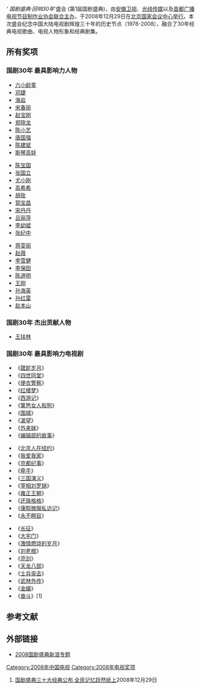 *' 国剧盛典·回响30年*'盛会 (第1屆国剧盛典)，由[安徽卫视](../Page/安徽卫视.md "wikilink")、[光线传媒](../Page/光线传媒.md "wikilink")以及[首都广播电视节目制作业协会联合主办](https://zh.wikipedia.org/wiki/首都广播电视节目制作业协会 "wikilink")，于2008年12月29日在[北京](https://zh.wikipedia.org/wiki/北京 "wikilink")[国家会议中心举行](../Page/国家会议中心_\(中国\).md "wikilink")。本次盛会纪念中国大陆电视剧辉煌三十年的历史节点（1978-2008），融合了30年经典电视歌曲、电视人物形象和经典剧集。

## 所有奖项

### 国剧30年 最具影响力人物

  - [六小龄童](../Page/六小龄童.md "wikilink")
  - [邓婕](../Page/邓婕.md "wikilink")
  - [海岩](../Page/海岩.md "wikilink")
  - [宋春丽](../Page/宋春丽.md "wikilink")
  - [赵宝刚](../Page/赵宝刚.md "wikilink")
  - [郑晓龙](https://zh.wikipedia.org/wiki/郑晓龙 "wikilink")
  - [陈小艺](../Page/陈小艺.md "wikilink")
  - [唐国强](../Page/唐国强.md "wikilink")
  - [陈建斌](../Page/陈建斌.md "wikilink")
  - [斯琴高娃](../Page/斯琴高娃.md "wikilink")

<!-- end list -->

  - [陈宝国](../Page/陈宝国.md "wikilink")
  - [张国立](../Page/张国立.md "wikilink")
  - [尤小刚](../Page/尤小刚.md "wikilink")
  - [高希希](../Page/高希希.md "wikilink")
  - [胡玫](../Page/胡玫.md "wikilink")
  - [郭宝昌](../Page/郭宝昌.md "wikilink")
  - [宋丹丹](../Page/宋丹丹.md "wikilink")
  - [吕丽萍](../Page/吕丽萍.md "wikilink")
  - [李幼斌](../Page/李幼斌.md "wikilink")
  - [张纪中](../Page/张纪中.md "wikilink")

<!-- end list -->

  - [蒋雯丽](../Page/蒋雯丽.md "wikilink")
  - [赵薇](https://zh.wikipedia.org/wiki/赵薇 "wikilink")
  - [李雪健](../Page/李雪健.md "wikilink")
  - [李保田](../Page/李保田.md "wikilink")
  - [陈道明](../Page/陈道明.md "wikilink")
  - [王刚](../Page/王刚_\(演员\).md "wikilink")
  - [孙海英](../Page/孙海英.md "wikilink")
  - [孙红雷](../Page/孙红雷.md "wikilink")
  - [赵本山](../Page/赵本山.md "wikilink")

### 国剧30年 杰出贡献人物

  - [王扶林](../Page/王扶林.md "wikilink")

### 国剧30年 最具影响力电视剧

  - 《[蹉跎岁月](https://zh.wikipedia.org/wiki/蹉跎岁月 "wikilink")》
  - 《[四世同堂](../Page/四世同堂_\(1985年电视剧\).md "wikilink")》
  - 《[便衣警察](https://zh.wikipedia.org/wiki/便衣警察 "wikilink")》
  - 《[红楼梦](../Page/红楼梦_\(1987年电视剧\).md "wikilink")》
  - 《[西游记](https://zh.wikipedia.org/wiki/西游记_\(1986年电视剧\) "wikilink")》
  - 《[篱笆女人和狗](https://zh.wikipedia.org/wiki/篱笆女人和狗 "wikilink")》
  - 《[围城](../Page/围城_\(电视剧\).md "wikilink")》
  - 《[渴望](../Page/渴望_\(电视剧\).md "wikilink")》
  - 《[外来妹](https://zh.wikipedia.org/wiki/外来妹 "wikilink")》
  - 《[编辑部的故事](https://zh.wikipedia.org/wiki/编辑部的故事 "wikilink")》

<!-- end list -->

  - 《[北京人在纽约](https://zh.wikipedia.org/wiki/北京人在纽约 "wikilink")》
  - 《[我爱我家](../Page/我爱我家_\(家庭情景喜剧\).md "wikilink")》
  - 《[京都纪事](https://zh.wikipedia.org/wiki/京都纪事 "wikilink")》
  - 《[牵手](https://zh.wikipedia.org/wiki/牵手 "wikilink")》
  - 《[三国演义](../Page/三国演义_\(电视剧\).md "wikilink")》
  - 《[宰相刘罗锅](../Page/宰相刘罗锅.md "wikilink")》
  - 《[雍正王朝](../Page/雍正王朝.md "wikilink")》
  - 《[还珠格格](https://zh.wikipedia.org/wiki/还珠格格 "wikilink")》
  - 《[康熙微服私访记](../Page/康熙微服私访记.md "wikilink")》
  - 《[永不瞑目](https://zh.wikipedia.org/wiki/永不瞑目 "wikilink")》

<!-- end list -->

  - 《[长征](../Page/长征_\(电视剧\).md "wikilink")》
  - 《[大宅门](../Page/大宅门.md "wikilink")》
  - 《[激情燃烧的岁月](../Page/激情燃烧的岁月.md "wikilink")》
  - 《[刘老根](https://zh.wikipedia.org/wiki/刘老根 "wikilink")》
  - 《[亮剑](../Page/亮剑_\(2006年电视剧\).md "wikilink")》
  - 《[天龙八部](../Page/天龙八部_\(2003年电视剧\).md "wikilink")》
  - 《[士兵突击](../Page/士兵突击.md "wikilink")》
  - 《[武林外传](../Page/武林外传.md "wikilink")》
  - 《[金婚](../Page/金婚_\(电视剧\).md "wikilink")》
  - 《[奋斗](../Page/奋斗_\(2007年电视剧\).md "wikilink")》\[1\]

## 参考文献

## 外部链接

  - [2008国剧盛典新浪专题](http://ent.sina.com.cn/f/v/gjsd30/)

[Category:2008年中国电视](https://zh.wikipedia.org/wiki/Category:2008年中国电视 "wikilink") [Category:2008年电视奖项](https://zh.wikipedia.org/wiki/Category:2008年电视奖项 "wikilink")

1.  [国剧盛典三十大经典公布 全民记忆跃然纸上](http://ent.sina.com.cn/v/m/2008-12-29/23462320500.shtml)2008年12月29日